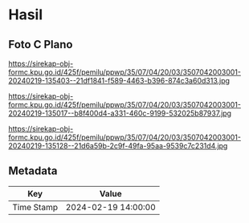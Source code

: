 # Hasil

## Foto C Plano

https://sirekap-obj-formc.kpu.go.id/425f/pemilu/ppwp/35/07/04/20/03/3507042003001-20240219-135403--21df1841-f589-4463-b396-874c3a60d313.jpg

https://sirekap-obj-formc.kpu.go.id/425f/pemilu/ppwp/35/07/04/20/03/3507042003001-20240219-135017--b8f400d4-a331-460c-9199-532025b87937.jpg

https://sirekap-obj-formc.kpu.go.id/425f/pemilu/ppwp/35/07/04/20/03/3507042003001-20240219-135128--21d6a59b-2c9f-49fa-95aa-9539c7c231d4.jpg


## Metadata

| Key        | Value               |
| ---------- | ------------------- |
| Time Stamp | 2024-02-19 14:00:00 |



